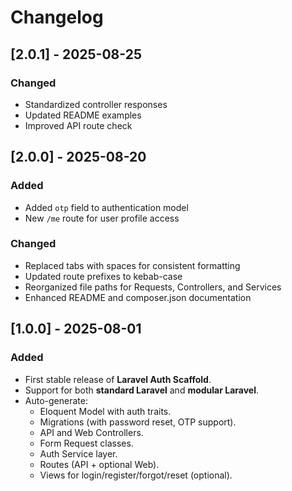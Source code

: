 # Changelog

## [2.0.1] - 2025-08-25

### Changed
- Standardized controller responses
- Updated README examples
- Improved API route check

## [2.0.0] - 2025-08-20

### Added
- Added `otp` field to authentication model
- New `/me` route for user profile access

### Changed
- Replaced tabs with spaces for consistent formatting
- Updated route prefixes to kebab-case
- Reorganized file paths for Requests, Controllers, and Services
- Enhanced README and composer.json documentation

## [1.0.0] - 2025-08-01
### Added
- First stable release of **Laravel Auth Scaffold**.
- Support for both **standard Laravel** and **modular Laravel**.
- Auto-generate:
  - Eloquent Model with auth traits.
  - Migrations (with password reset, OTP support).
  - API and Web Controllers.
  - Form Request classes.
  - Auth Service layer.
  - Routes (API + optional Web).
  - Views for login/register/forgot/reset (optional).